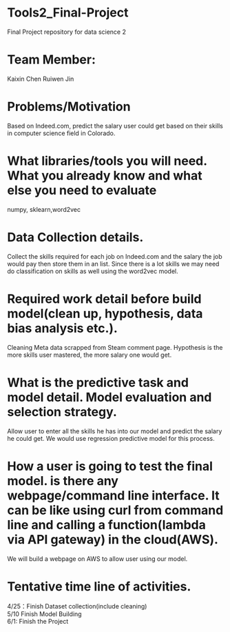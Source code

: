 # Tools2_Final-Project
Final Project repository for data science 2
# Team Member:
Kaixin Chen
Ruiwen Jin
# Problems/Motivation
Based on Indeed.com, predict the salary user could get based on their skills in computer science field in Colorado.
# What libraries/tools you will need. What you already know and what else you need to evaluate 
numpy, sklearn,word2vec
# Data Collection details.
Collect the skills required for each job on Indeed.com and the salary the job would pay then store them in an list. Since there is a lot skills we may need do classification on skills as well using the word2vec model.
# Required work detail before build model(clean up, hypothesis, data bias analysis etc.).
Cleaning Meta data scrapped from Steam comment page. Hypothesis is the more skills user mastered, the more salary one would get.
# What is the predictive task and model detail. Model evaluation and selection strategy.
Allow user to enter all the skills he has into our model and predict the salary he could get. We would use regression predictive model for this process.
# How a user is going to test the final model. is there any webpage/command line interface. It can be like using curl from command line and calling a function(lambda via API gateway) in the cloud(AWS).
We will build a webpage on AWS to allow user using our model.
# Tentative time line of activities.
4/25：Finish Dataset collection(include cleaning)  
5/10 Finish Model Building  
6/1: Finish the Project  
